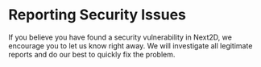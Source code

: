 # Reporting Security Issues

If you believe you have found a security vulnerability in Next2D, we encourage you to let us know right away. We will investigate all legitimate reports and do our best to quickly fix the problem.
